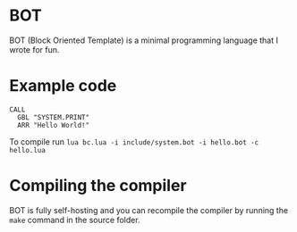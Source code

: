# BOT
BOT (Block Oriented Template) is a minimal programming language that I wrote for fun.
# Example code
```
CALL
  GBL "SYSTEM.PRINT"
  ARR "Hello World!"
```
To compile run ``lua bc.lua -i include/system.bot -i hello.bot -c hello.lua``
# Compiling the compiler
BOT is fully self-hosting and you can recompile the compiler by running the ``make`` command in the source folder.

